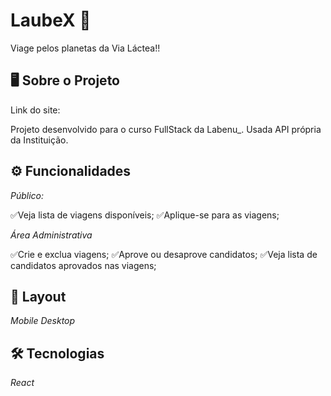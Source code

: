 # LaubeX 🚀

Viage pelos planetas da Via Láctea!!

## 🖥️ Sobre o Projeto
Link do site: 

Projeto desenvolvido para o curso FullStack da Labenu_. 
Usada API própria da Instituição.

## ⚙️ Funcionalidades

*Público:*

✅Veja lista de viagens disponíveis;
✅Aplique-se para as viagens;

*Área Administrativa*

✅Crie e exclua viagens;
✅Aprove ou desaprove candidatos;
✅Veja lista de candidatos aprovados nas viagens;

## 🎨 Layout

*Mobile*
*Desktop*

## 🛠 Tecnologias

*React*